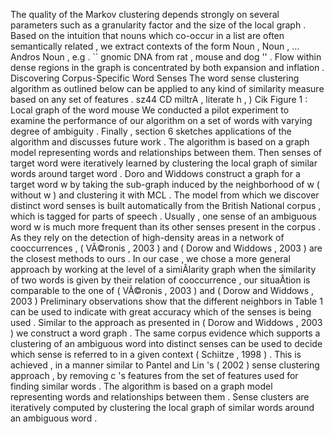 The quality of the Markov clustering depends strongly on several parameters such as a granularity factor and the size of the local graph . 
Based on the intuition that nouns which co-occur in a list are often semantically related , we extract contexts of the form Noun , Noun , ... Andros Noun , e.g . `` gnomic DNA from rat , mouse and dog '' . 
Flow within dense regions in the graph is concentrated by both expansion and inflation . 
Discovering Corpus-Specific Word Senses
The word sense clustering algorithm as outlined below can be applied to any kind of similarity measure based on any set of features . 
sz44 CD miltrA , literate h , ) Cik Figure 1 : Local graph of the word mouse 
We conducted a pilot experiment to examine the performance of our algorithm on a set of words with varying degree of ambiguity . 
Finally , section 6 sketches applications of the algorithm and discusses future work . 
The algorithm is based on a graph model representing words and relationships between them.
Then senses of target word were iteratively learned by clustering the local graph of similar words around target word . 
Doro and Widdows construct a graph for a target word w by taking the sub-graph induced by the neighborhood of w ( without w ) and clustering it with MCL . 
The model from which we discover distinct word senses is built automatically from the British National corpus , which is tagged for parts of speech . 
Usually , one sense of an ambiguous word w is much more frequent than its other senses present in the corpus . 
As they rely on the detection of high-density areas in a network of cooccurrences , ( VÃ©ronis , 2003 ) and ( Dorow and Widdows , 2003 ) are the closest methods to ours . 
In our case , we chose a more general approach by working at the level of a simiÂ­larity graph when the similarity of two words is given by their relation of cooccurrence , our situaÂ­tion is comparable to the one of ( VÃ©ronis , 2003 ) and ( Dorow and Widdows , 2003 ) 
Preliminary observations show that the different neighbors in Table 1 can be used to indicate with great accuracy which of the senses is being used . 
Similar to the approach as presented in ( Dorow and Widdows , 2003 ) we construct a word graph . 
The same corpus evidence which supports a clustering of an ambiguous word into distinct senses can be used to decide which sense is referred to in a given context ( Schiitze , 1998 ) . 
This is achieved , in a manner similar to Pantel and Lin 's ( 2002 ) sense clustering approach , by removing c 's features from the set of features used for finding similar words . 
The algorithm is based on a graph model representing words and relationships between them . 
Sense clusters are iteratively computed by clustering the local graph of similar words around an ambiguous word . 